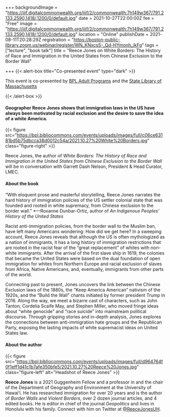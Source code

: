+++
backgroundImage = "https://iiif.digitalcommonwealth.org/iiif/2/commonwealth:7h149w367/791,2133,2590,1418/,1200/0/default.jpg"
date = 2021-10-27T22:00:00Z
fee = "Free"
image = "https://iiif.digitalcommonwealth.org/iiif/2/commonwealth:7h149w367/791,2133,2590,1418/,1200/0/default.jpg"
location = "Online"
publishDate = 2021-08-11T20:28:29Z
registration = "https://boston-public-library.zoom.us/webinar/register/WN_KNxcsS-_Qd-HYmonh_ikFg"
tags = ["lecture", "book talk"]
title = "Reece Jones on White Borders: The History of Race and Immigration in the United States from Chinese Exclusion to the Border Wall"

+++
{{< alert-box title="Co-presented event" type="dark" >}}

This event is co-presented by [BPL Adult Programs](https://bpl.bibliocommons.com/events/6112dc258b2801380049766d) and the [State Library of Massachusetts](https://www.mass.gov/orgs/state-library-of-massachusetts)

{{< /alert-box >}}

#### Geographer Reece Jones shows that immigration laws in the US have always been motivated by racial exclusion and the desire to save the idea of a white America.

{{< figure src="https://bpl.bibliocommons.com/events/uploads/images/full/c06ce63181bd5b75dbcca38d0012c54a/2021.10.27%20White%20Borders.jpg" class="figure-right" >}}

Reece Jones, the author of _White Borders: The History of Race and Immigration in the United States from Chinese Exclusion to the Border Wall_ will be in conversation with Garrett Dash Nelson, President & Head Curator, LMEC.

#### About the book

“With eloquent prose and masterful storytelling, Reece Jones narrates the hard history of immigration policies of the US settler colonial state that was founded and rooted in white supremacy, from Chinese exclusion to the border wall.” *—Roxanne Dunbar-Ortiz, author of _An Indigenous Peoples’ History of the United States_

Racist anti-immigration policies, from the border wall to the Muslim ban, have left many Americans wondering: How did we get here? In a sweeping account, Reece Jones reveals that although the US is often mythologized as a nation of immigrants, it has a long history of immigration restrictions that are rooted in the racist fear of the “great replacement” of whites with non-white immigrants. After the arrival of the first slave ship in 1619, the colonies that became the United States were based on the dual foundation of open immigration for whites from Northern Europe and racial exclusion of slaves from Africa, Native Americans, and, eventually, immigrants from other parts of the world.

Connecting past to present, Jones uncovers the link between the Chinese Exclusion laws of the 1880s, the “Keep America American” nativism of the 1920s, and the “Build the Wall” chants initiated by former president Trump in 2016. Along the way, we meet a bizarre cast of characters, such as John Tanton, Cordelia Scaife May, and Stephen Miller, who moved fringe ideas about “white genocide” and “race suicide” into mainstream political discourse. Through gripping stories and in-depth analysis, Jones explores the connections between anti-immigration hate groups and the Republican Party, exposing the lasting impacts of white supremacist ideas on United States law.

#### About the author

{{< figure src="https://bpl.bibliocommons.com/events/uploads/images/full/d964764f0f1eff1d41c1b7afe350bfe5/2021.10.27%20Reece%20Jones.jpg" class="figure-left" alt="Headshot of Reece Jones" >}}

**Reece Jones** is a 2021 Guggenheim Fellow and a professor in and the chair of the Department of Geography and Environment at the University of Hawai‘i. He has researched immigration for over 20 years and is the author of _Border Walls_ and _Violent Borders_, over 2 dozen journal articles, and 4 edited books. He is editor in chief of the journal _Geopolitics_ and lives in Honolulu with his family. Connect with him on Twitter at [@ReeceJonesUH](https://twitter.com/ReeceJonesUH).